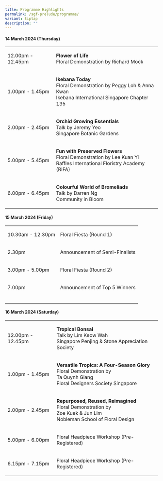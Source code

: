 ```yaml
---
title: Programme Highlights
permalink: /sgf-prelude/programme/
variant: tiptap
description: ""
---
```

<h4><strong>14 March 2024 (Thursday)</strong></h4>
<table>
<tbody>
<tr>
<td rowspan="1" colspan="1">
<p>12.00pm - 12.45pm</p>
</td>
<td rowspan="1" colspan="1">
<p><strong>Flower of Life</strong> 
<br>Floral Demonstration by Richard Mock</p>
</td>
</tr>
<tr>
<td rowspan="1" colspan="1">
<p>1.00pm - 1.45pm<strong><br></strong>
</p>
</td>
<td rowspan="1" colspan="1">
<p><strong>Ikebana Today</strong> 
<br>Floral Demonstration by Peggy Loh &amp; Anna Kwan
<br>Ikebana International Singapore Chapter 135</p>
</td>
</tr>
<tr>
<td rowspan="1" colspan="1">
<p>2.00pm - 2.45pm</p>
</td>
<td rowspan="1" colspan="1">
<p><strong>Orchid Growing Essentials</strong> 
<br>Talk by Jeremy Yeo
<br>Singapore Botanic Gardens</p>
</td>
</tr>
<tr>
<td rowspan="1" colspan="1">
<p>5.00pm - 5.45pm</p>
</td>
<td rowspan="1" colspan="1">
<p><strong>Fun with Preserved Flowers</strong> 
<br>Floral Demonstration by Lee Kuan Yi
<br>Raffles International Floristry Academy (RIFA)</p>
</td>
</tr>
<tr>
<td rowspan="1" colspan="1">
<p>6.00pm - 6.45pm</p>
</td>
<td rowspan="1" colspan="1">
<p><strong>Colourful World of Bromeliads</strong> 
<br>Talk by Darren Ng
<br>Community in Bloom</p>
</td>
</tr>
</tbody>
</table>
<h4><strong>15 March 2024 (Friday)</strong></h4>
<table>
<tbody>
<tr>
<td rowspan="1" colspan="1">
<p>10.30am - 12.30pm</p>
</td>
<td rowspan="1" colspan="1">
<p>Floral Fiesta (Round 1)</p>
</td>
</tr>
<tr>
<td rowspan="1" colspan="1">
<p>2.30pm</p>
</td>
<td rowspan="1" colspan="1">
<p>Announcement of Semi-Finalists</p>
</td>
</tr>
<tr>
<td rowspan="1" colspan="1">
<p>3.00pm - 5.00pm</p>
</td>
<td rowspan="1" colspan="1">
<p>Floral Fiesta (Round 2)</p>
</td>
</tr>
<tr>
<td rowspan="1" colspan="1">
<p>7.00pm</p>
</td>
<td rowspan="1" colspan="1">
<p>Announcement of Top 5 Winners</p>
</td>
</tr>
<tr>
<td rowspan="1" colspan="1">
<p></p>
</td>
<td rowspan="1" colspan="1">
<p></p>
</td>
</tr>
</tbody>
</table>
<h4><strong>16 March 2024 (Saturday)</strong></h4>
<p></p>
<table>
<tbody>
<tr>
<td rowspan="1" colspan="1">
<p>12.00pm - 12.45pm</p>
</td>
<td rowspan="1" colspan="1">
<p><strong>Tropical Bonsai</strong>
<br>Talk by Lim Keow Wah
<br>Singapore Penjing &amp; Stone Appreciation Society</p>
</td>
</tr>
<tr>
<td rowspan="1" colspan="1">
<p>1.00pm - 1.45pm</p>
</td>
<td rowspan="1" colspan="1">
<p><strong>Versatile Tropics: A Four-Season Glory</strong>
<br>Floral Demonstration by
<br>Ta Quynh Giang
<br>Floral Designers Society Singapore</p>
</td>
</tr>
<tr>
<td rowspan="1" colspan="1">
<p>2.00pm - 2.45pm</p>
</td>
<td rowspan="1" colspan="1">
<p><strong>Repurposed, Reused, Reimagined</strong>
<br>Floral Demonstration by
<br>Zoe Kuek &amp; Jun Lim
<br>Nobleman School of Floral Design</p>
</td>
</tr>
<tr>
<td rowspan="1" colspan="1">
<p>5.00pm - 6.00pm</p>
</td>
<td rowspan="1" colspan="1">
<p>Floral Headpiece Workshop (Pre-Registered)</p>
</td>
</tr>
<tr>
<td rowspan="1" colspan="1">
<p>6.15pm - 7.15pm</p>
</td>
<td rowspan="1" colspan="1">
<p>Floral Headpiece Workshop (Pre-Registered)</p>
</td>
</tr>
</tbody>
</table>
<p></p>